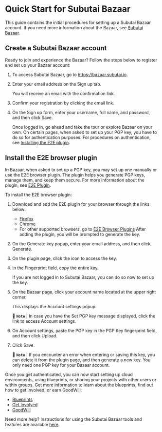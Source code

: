 # Quick Start for Subutai Bazaar
This guide contains the initial procedures for setting up a Subutai Bazaar account. If you need more information about the Bazaar, see [Subutai Bazaar](https://subutai.io/bazaar.html).

## Create a Subutai Bazaar account
Ready to join and experience the Bazaar? Follow the steps below to register and set up your Bazaar account:

1. To access Subutai Bazaar, go to https://bazaar.subutai.io.
2. Enter your email address on the Sign up tab. 

   You will receive an email with the confirmation link.
3. Confirm your registration by clicking the email link.
4. On the Sign up form, enter your username, full name, and password, and then click Save.

   Once logged in, go ahead and take the tour or explore Bazaar on your own. On certain pages, when asked to set up your PGP key, you have to do so for authentication purposes. For procedures on authentication, see [Installing the E2E plugin](#install-the-e2e-browser-plugin).
   
## Install the E2E browser plugin
In Bazaar, when asked to set up a PGP key, you may set up one manually or use the E2E browser plugin. The plugin helps you generate PGP keys, manage them, and keep them secure. For more information about the plugin, see [E2E Plugin](https://docs.subutai.io/Products/Bazaar/27_E2E_plugin.html).

To install the E2E browser plugin:
1. Download and add the E2E plugin for your browser through the links below:
   - [Firefox](https://addons.mozilla.org/en-US/firefox/addon/subutai-e2e-plugin/)
   - [Chrome](https://chrome.google.com/webstore/detail/subutai-e2e-plugin/ffddnlbamkjlbngpekmdpnoccckapcnh)
   - For other supported browsers, go to [E2E Browser Plugins](https://github.com/subutai-io/browser-plugins)
   After adding the plugin, you will be prompted to generate the key.
2. On the Generate key popup, enter your email address, and then click Generate.
3. On the plugin page, click the  icon to access the key.
4. In the Fingerprint field, copy the entire key.

   If you are not logged in to Subutai Bazaar, you can do so now to set up the key.
5. On the Bazaar page, click your account name located at the upper right corner.

   This displays the Account settings popup. 

   :pencil: **``Note``** | In case you have the Set PGP key message displayed, click the link to access Account settings.
6. On Account settings, paste the PGP key in the PGP Key fingerprint field, and then click Upload.
7. Click Save. 

   :pencil: **``Note``** | If you encounter an error when entering or saving this key, you can delete it from the plugin page, and then generate a new key. You only need one PGP key for your Bazaar account.
   
Once you get authenticated, you can now start setting up cloud environments, using blueprints, or sharing your projects with other users or within groups. Get more information to learn about the blueprints, find out how to get involved, or earn GoodWill:
  - [Blueprints](https://github.com/subutai-blueprints/hackathon/wiki/Using-Subutai-Blueprints)
  - [Get Involved](https://subutai.io/getting-involved.html)
  - [GoodWill](https://subutai.io/goodwill.html)

Need more help? Instructions for using the Subutai Bazaar tools and features are available [here](https://docs.subutai.io/Products/Bazaar_toctree.html).


